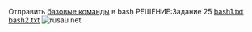 Отправить [базовые команды](https://docs.google.com/document/d/1fptCtXM5yY_ERuPO8oTrflBBR6EAsa1_TaXTRBtd9vk/edit?usp=sharing) в bash
РЕШЕНИЕ:Задание 25 [bash1.txt](https://github.com/user-attachments/files/18737937/bash1.txt)
[bash2.txt](https://github.com/user-attachments/files/18737940/bash2.txt)
![rusau net](https://github.com/user-attachments/assets/e7584f46-2e6d-4cea-8f54-696b21c0b86b)

